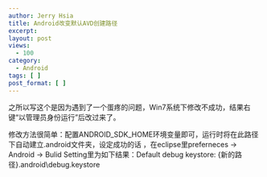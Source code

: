 ```yaml
---
author: Jerry Hsia
title: Android改变默认AVD创建路径
excerpt:
layout: post
views:
  - 100
category:
  - Android
tags: [ ]
post_format: [ ]
---
```

之所以写这个是因为遇到了一个蛋疼的问题，Win7系统下修改不成功，结果右键“以管理员身份运行”后改过来了。

修改方法很简单：配置ANDROID\_SDK\_HOME环境变量即可，运行时将在此路径下自动建立.android文件夹，设定成功的话 ，在eclipse里preferneces -> Android -> Bulid Setting里为如下结果：Default debug keystore: {新的路径}\.android\debug.keystore

 
